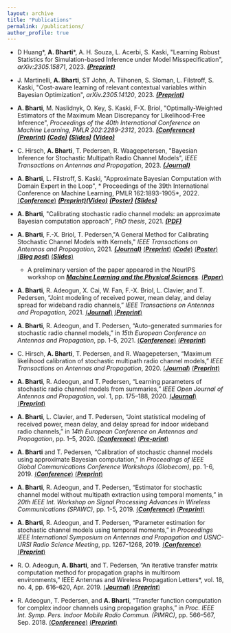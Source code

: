 ```yaml
---
layout: archive
title: "Publications"
permalink: /publications/
author_profile: true
---
```

* D Huang\*, **A. Bharti**\*, A. H. Souza, L. Acerbi, S. Kaski, "Learning Robust Statistics for Simulation-based Inference under Model Misspecification", *arXiv:2305.15871*, 2023. [***(Preprint)***](https://arxiv.org/abs/2305.15871)

* J. Martinelli, **A. Bharti**, ST John, A. Tiihonen, S. Sloman, L. Filstroff, S. Kaski, "Cost-aware learning of relevant contextual variables within Bayesian Optimization", *arXiv.2305.14120*, 2023. [***(Preprint)***](https://arxiv.org/abs/2305.14120)

* **A. Bharti**, M. Naslidnyk, O. Key, S. Kaski, F-X. Briol, "Optimally-Weighted Estimators of the Maximum Mean Discrepancy for Likelihood-Free Inference", *Proceedings of the 40th International Conference on Machine Learning, PMLR 202:2289-2312*, 2023. [***(Conference)***](https://proceedings.mlr.press/v202/bharti23a.html) [***(Preprint)***](https://arxiv.org/abs/2301.11674) [***(Code)***](https://github.com/bharti-ayush/optimally-weighted_MMD) [***(Slides)***](https://bharti-ayush.github.io/files/OptimallyWeighted_MMD_slides.pdf) [***(Video)***](https://recorder-v3.slideslive.com/?share=81622&s=6e5a04f0-b207-4e15-8daf-14641cc08143)

* C. Hirsch, **A. Bharti**, T. Pedersen, R. Waagepetersen, "Bayesian Inference for Stochastic Multipath Radio Channel Models", *IEEE Transactions on Antennas and Propagation*, 2023. [***(Journal)***](https://ieeexplore.ieee.org/document/10045670)

* **A. Bharti**, L. Filstroff, S. Kaski, "Approximate Bayesian Computation with Domain Expert in the Loop", * Proceedings of the 39th International Conference on Machine Learning, PMLR 162:1893-1905*, 2022. [(***Conference***)](https://proceedings.mlr.press/v162/bharti22a.html) [***(Preprint)***](https://arxiv.org/abs/2201.12090)[***(Video)***](https://youtu.be/Gx18PH0kiY8 ) [***(Poster)***](https://bharti-ayush.github.io/files/ICML_poster.pdf) 
[***(Slides)***](https://bharti-ayush.github.io/files/HITL-ABC_slides.pdf)

* **A. Bharti**, "Calibrating stochastic radio channel models: an approximate Bayesian computation approach", *PhD thesis*, 2021. [***(PDF)***](https://bharti-ayush.github.io/files/Ayush_thesis.pdf)

* **A. Bharti**, F.-X. Briol, T. Pedersen,"A General Method for Calibrating Stochastic Channel Models with Kernels," *IEEE Transactions on Antennas and Propagation*, 2021. [***(Journal)***](https://ieeexplore.ieee.org/document/9445690) [(***Preprint***)](https://arxiv.org/abs/2012.09612) [(***Code***)](https://github.com/bharti-ayush/Kernel-based-ABC) [(***Poster***)](https://ml4physicalsciences.github.io/2021/files/NeurIPS_ML4PS_2021_2_poster.png) [(***Blog post***)](https://www.turing.ac.uk/blog/using-machine-learning-improve-reliability-wireless-communication-systems) [(***Slides***)](https://bharti-ayush.github.io/files/UCL_seminar.pdf)
  - A preliminary version of the paper appeared in the NeurIPS workshop on [***Machine Learning and the Physical Sciences***](https://ml4physicalsciences.github.io/2021/). [(***Paper***)](https://ml4physicalsciences.github.io/2021/files/NeurIPS_ML4PS_2021_2.pdf)

* **A.  Bharti**,  R.  Adeogun,  X.  Cai,  W.  Fan,  F.-X.  Briol,  L.  Clavier,  and T. Pedersen, “Joint modeling of received power, mean delay, and delay spread  for  wideband  radio  channels,” *IEEE  Transactions on Antennas and Propagation*, 2021. [(***Journal***)](https://ieeexplore.ieee.org/document/9362172) [(***Preprint***)](https://arxiv.org/abs/2005.06808)

* **A.  Bharti**,  R.  Adeogun,  and  T.  Pedersen,  “Auto-generated summaries for stochastic radio channel models,” in *15th European Conference on Antennas and Propagation*, pp. 1–5, 2021. [(***Conference***)](https://ieeexplore.ieee.org/document/9411312) [(***Preprint***)](https://vbn.aau.dk/ws/portalfiles/portal/406845362/Auto_generated_Summaries_for_Stochastic_Radio_Channel_Models.pdf)

* C.  Hirsch,  **A.  Bharti**,  T.  Pedersen,  and  R.  Waagepetersen,  “Maximum likelihood  calibration  of  stochastic  multipath  radio  channel  models,” *IEEE Transactions on Antennas and Propagation*, 2020. [(***Journal***)](https://ieeexplore.ieee.org/document/9298915) [(***Preprint***)](https://vbn.aau.dk/ws/files/388490076/main_document.pdf)

*  **A.  Bharti**,  R.  Adeogun,  and  T.  Pedersen,  “Learning  parameters  of stochastic  radio  channel  models  from  summaries,” *IEEE  Open  Journal  of Antennas and Propagation*, vol. 1, pp. 175–188, 2020. [(***Journal***)](https://ieeexplore.ieee.org/document/9076672) [(***Preprint***)](https://vbn.aau.dk/ws/portalfiles/portal/331132389/Learning_parameters_of_stochastic_channel_models_using_summaries.pdf)

*  **A.  Bharti**,  L.  Clavier,  and  T.  Pedersen,  “Joint  statistical  modeling  of received power, mean delay, and delay spread for indoor wideband radio channels,” in *14th European Conference on Antennas and Propagation*, pp. 1–5, 2020. [(***Conference***)](https://ieeexplore.ieee.org/document/9135412) [(***Pre-print***)](https://vbn.aau.dk/ws/files/319153188/EuCAP2020_template.pdf)

*  **A.  Bharti**  and  T.  Pedersen,  “Calibration  of  stochastic  channel  models using approximate Bayesian computation,” in *Proceedings of IEEE Global Communications Conference Workshops (Globecom)*, pp. 1-6, 2019. [(***Conference***)](https://ieeexplore.ieee.org/document/9024563) [(***Preprint***)](https://vbn.aau.dk/ws/files/314824548/conf.pdf)

*  **A.  Bharti**,  R.  Adeogun,  and  T.  Pedersen,  “Estimator  for  stochastic channel model without multipath extraction using temporal moments,” in *20th  IEEE  Int.  Workshop  on  Signal  Processing  Advances  in  Wireless Communications (SPAWC)*, pp. 1-5, 2019. [(***Conference***)](https://ieeexplore.ieee.org/document/8815389) [(***Preprint***)](https://vbn.aau.dk/ws/files/304061155/conference_041818.pdf)

*  **A. Bharti**, R. Adeogun, and T. Pedersen, “Parameter estimation for stochastic channel models using temporal moments,” in *Proceedings IEEE International Symposium on Antennas and Propagation and USNC-URSI Radio Science Meeting*, pp. 1267-1268, 2019. [(***Conference***)](https://ieeexplore.ieee.org/document/8888862) [(***Preprint***)](https://vbn.aau.dk/ws/files/298467560/conference_041818.pdf)

* R. O. Adeogun, **A. Bharti**, and T. Pedersen, “An iterative transfer matrix computation method for propagation graphs in multiroom environments,” IEEE Antennas and Wireless Propagation Letters*, vol. 18, no. 4, pp. 616–620, Apr. 2019. [(***Journal***)](https://ieeexplore.ieee.org/document/8638953) [(***Preprint***)](https://vbn.aau.dk/ws/files/309144314/IterativeStateMatrixCOmputation.pdf)

* R. Adeogun, T. Pedersen, and **A. Bharti**, “Transfer function computation for complex indoor channels using propagation graphs,” in *Proc. IEEE Int. Symp. Pers. Indoor Mobile Radio Commun. (PIMRC)*, pp. 566–567, Sep. 2018. [(***Conference***)](https://ieeexplore.ieee.org/document/8580694) [(***Preprint***)](https://vbn.aau.dk/ws/files/283290509/ComplexIndoorGraphModel.pdf)
